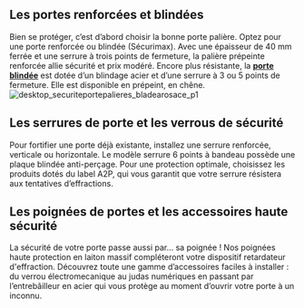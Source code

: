 ## Les portes renforcées et blindées
Bien se protéger, c’est d’abord choisir la bonne porte palière. Optez pour une porte renforcée ou blindée (Sécurimax). Avec une épaisseur de 40 mm ferrée et une serrure à trois points de fermeture, la palière prépeinte renforcée allie sécurité et prix modéré.
Encore plus résistante, la **[porte blindée](/bloc-porte-palier-blinde-renforce-sipo-a-vernir-3-pts-35-db-FPC1760051)** est dotée d’un blindage acier et d’une serrure à 3 ou 5 points de fermeture. Elle est disponible en prépeint, en chêne.
![desktop_securiteportepalieres_bladearosace_p1](//statics.lapeyre.fr/img/contrib/2bdd4da300202fe3/desktop_securiteportepalieres_bladearosace_p1.jpg)
## Les serrures de porte et les verrous de sécurité
Pour fortifier une porte déjà existante, installez une serrure renforcée, verticale ou horizontale. Le modèle serrure 6 points à bandeau possède une plaque blindée anti-perçage. Pour une protection optimale, choisissez les produits dotés du label A2P, qui vous garantit que votre serrure résistera aux tentatives d’effractions.
## Les poignées de portes et les accessoires haute sécurité
La sécurité de votre porte passe aussi par… sa poignée ! Nos poignées haute protection en laiton massif compléteront votre dispositif retardateur d'effraction. Découvrez toute une gamme d’accessoires faciles à installer : du verrou électromecanique au judas numériques en passant par l’entrebâilleur en acier qui vous protège au moment d’ouvrir votre porte à un inconnu.